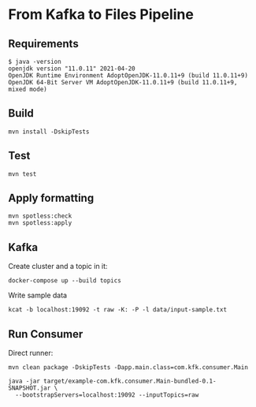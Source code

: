 # From Kafka to Files Pipeline

## Requirements

```
$ java -version
openjdk version "11.0.11" 2021-04-20
OpenJDK Runtime Environment AdoptOpenJDK-11.0.11+9 (build 11.0.11+9)
OpenJDK 64-Bit Server VM AdoptOpenJDK-11.0.11+9 (build 11.0.11+9, mixed mode)
```

## Build

```
mvn install -DskipTests
```

## Test

```
mvn test
```

## Apply formatting

```
mvn spotless:check
mvn spotless:apply
```

## Kafka

Create cluster and a topic in it:

```
docker-compose up --build topics
```

Write sample data

```
kcat -b localhost:19092 -t raw -K: -P -l data/input-sample.txt
```

## Run Consumer

Direct runner:

```
mvn clean package -DskipTests -Dapp.main.class=com.kfk.consumer.Main

java -jar target/example-com.kfk.consumer.Main-bundled-0.1-SNAPSHOT.jar \
  --bootstrapServers=localhost:19092 --inputTopics=raw

```
